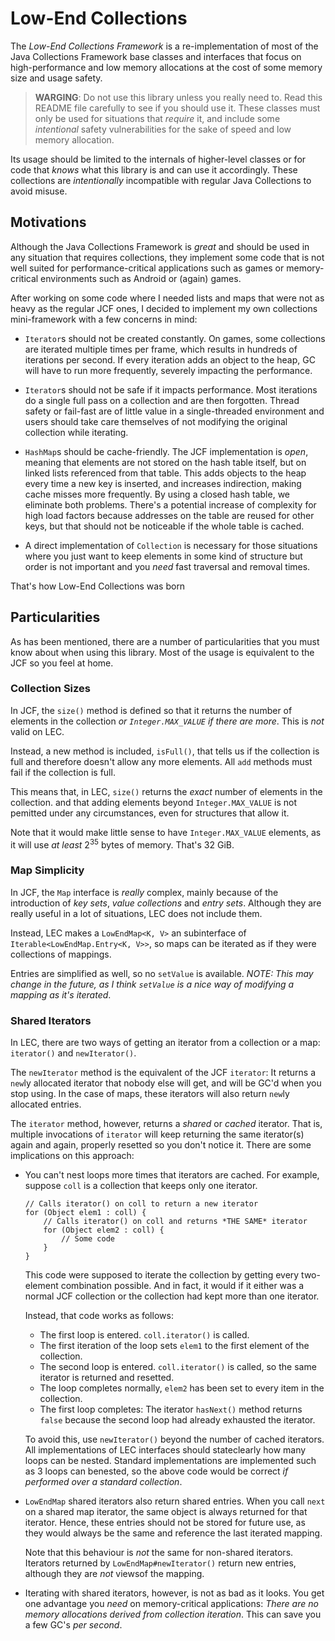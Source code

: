 Low-End Collections
===================

The *Low-End Collections Framework* is a re-implementation of most of the Java
Collections Framework base classes and interfaces that focus on high-performance
and low memory allocations at the cost of some memory size and usage safety.

> **WARGING**: Do not use this library unless you really need to. Read this
README file carefully to see if you should use it. These classes must only be
used for situations that *require* it, and include some *intentional* safety
vulnerabilities for the sake of speed and low memory allocation.

Its usage should be limited to the internals of higher-level classes or for code
that *knows* what this library is and can use it accordingly. These collections
are *intentionally* incompatible with regular Java Collections to avoid misuse.


Motivations
-----------

Although the Java Collections Framework is *great* and should be used in any
situation that requires collections, they implement some code that is not well
suited for performance-critical applications such as games or memory-critical
environments such as Android or (again) games.

After working on some code where I needed lists and maps that were not as heavy
as the regular JCF ones, I decided to implement my own collections
mini-framework with a few concerns in mind:

+ `Iterator`s should not be created constantly. On games, some collections are
  iterated multiple times per frame, which results in hundreds of iterations per
  second. If every iteration adds an object to the heap, GC will have to run
  more frequently, severely impacting the performance.

+ `Iterator`s should not be safe if it impacts performance. Most iterations do
  a single full pass on a collection and are then forgotten. Thread safety or
  fail-fast are of little value in a single-threaded environment and users
  should take care themselves of not modifying the original collection while
  iterating.

+ `HashMap`s should be cache-friendly. The JCF implementation is *open*, meaning
  that elements are not stored on the hash table itself, but on linked lists
  referenced from that table. This adds objects to the heap every time a new key
  is inserted, and increases indirection, making cache misses more frequently.
  By using a closed hash table, we eliminate both problems. There's a potential
  increase of complexity for high load factors because addresses on the table
  are reused for other keys, but that should not be noticeable if the whole
  table is cached.

+ A direct implementation of `Collection` is necessary for those situations
  where you just want to keep elements in some kind of structure but order is
  not important and you *need* fast traversal and removal times.

That's how Low-End Collections was born


Particularities
---------------

As has been mentioned, there are a number of particularities that you must
know about when using this library. Most of the usage is equivalent to the JCF
so you feel at home.


### Collection Sizes

In JCF, the `size()` method is defined so that it returns the number of
elements in the collection *or `Integer.MAX_VALUE` if there are more*. This
is *not* valid on LEC.

Instead, a new method is included, `isFull()`, that tells us if the collection
is full and therefore doesn't allow any more elements. All `add` methods must
fail if the collection is full.

This means that, in LEC, `size()` returns the *exact* number of elements in the
collection. and that adding elements beyond `Integer.MAX_VALUE` is not pemitted
under any circumstances, even for structures that allow it.

Note that it would make little sense to have `Integer.MAX_VALUE` elements, as
it will use *at least* 2<sup>35</sup> bytes of memory. That's 32 GiB.


### Map Simplicity

In JCF, the `Map` interface is *really* complex, mainly because of the
introduction of *key sets*, *value collections* and *entry sets*. Although they
are really useful in a lot of situations, LEC does not include them.

Instead, LEC makes a `LowEndMap<K, V>` an subinterface of 
`Iterable<LowEndMap.Entry<K, V>>`, so maps can be iterated as if they were
collections of mappings.

Entries are simplified as well, so no `setValue` is available. *NOTE: This may
change in the future, as I think `setValue` is a nice way of modifying a
mapping as it's iterated*.


### Shared Iterators

In LEC, there are two ways of getting an iterator from a collection or a map:
`iterator()` and `newIterator()`.

The `newIterator` method is the equivalent of the JCF `iterator`: It returns a
`new`ly allocated iterator that nobody else will get, and will be GC'd when you
stop using. In the case of maps, these iterators will also return `new`ly
allocated entries.

The `iterator` method, however, returns a *shared* or *cached* iterator. That
is, multiple invocations of `iterator` will keep returning the same iterator(s)
again and again, properly resetted so you don't notice it. There are some
implications on this approach:

+ You can't nest loops more times that iterators are cached. For example,
  suppose `coll` is a collection that keeps only one iterator.

      // Calls iterator() on coll to return a new iterator
      for (Object elem1 : coll) {
          // Calls iterator() on coll and returns *THE SAME* iterator
          for (Object elem2 : coll) {
              // Some code
          }
      }

  This code were supposed to iterate the collection by getting every two-element
  combination possible. And in fact, it would if it either was a normal JCF
  collection or the collection had kept more than one iterator.

  Instead, that code works as follows:

  - The first loop is entered. `coll.iterator()` is called.
  - The first iteration of the loop sets `elem1` to the first element of the
    collection.
  - The second loop is entered. `coll.iterator()` is called, so the same
    iterator is returned and resetted.
  - The loop completes normally, `elem2` has been set to every item in the
    collection.
  - The first loop completes: The iterator `hasNext()` method returns `false`
    because the second loop had already exhausted the iterator.

  To avoid this, use `newIterator()` beyond the number of cached iterators. All
  implementations of LEC interfaces should stateclearly how many loops can be
  nested. Standard implementations are implemented such as 3 loops can benested,
  so the above code would be correct *if performed over a standard collection*.

+ `LowEndMap` shared iterators also return shared entries. When you call `next`
  on a shared map iterator, the same object is always returned for that
  iterator. Hence, these entries should not be stored for future use, as they
  would always be the same and reference the last iterated mapping.

  Note that this behaviour is *not* the same for non-shared iterators. Iterators
  returned by `LowEndMap#newIterator()` return new entries, although they are
  *not* viewsof the mapping.

+ Iterating with shared iterators, however, is not as bad as it looks. You get
  one advantage you *need* on memory-critical applications: *There are no memory
  allocations derived from collection iteration*. This can save you a few GC's
  *per second*.

